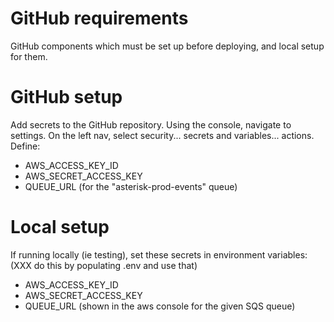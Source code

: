 # GitHub requirements

GitHub components which must be set up before deploying, and local setup for them.

# GitHub setup

Add secrets to the GitHub repository. Using the console, navigate to settings. On the left nav, select security... secrets and variables... actions. Define:
- AWS_ACCESS_KEY_ID
- AWS_SECRET_ACCESS_KEY
- QUEUE_URL (for the "asterisk-prod-events" queue)

# Local setup

If running locally (ie testing), set these secrets in environment variables:
(XXX do this by populating .env and use that)
- AWS_ACCESS_KEY_ID
- AWS_SECRET_ACCESS_KEY
- QUEUE_URL (shown in the aws console for the given SQS queue)
